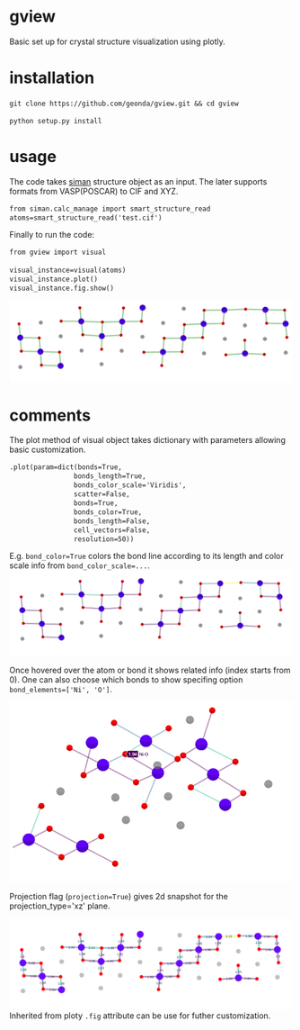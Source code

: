 # gview
Basic set up for crystal structure visualization using plotly.


# installation
`git clone https://github.com/geonda/gview.git && cd gview`

`python setup.py install`

# usage
The code takes [siman](https://github.com/dimonaks/siman.git) structure object as an input. The later supports formats from VASP(POSCAR) to CIF and XYZ. 
```
from siman.calc_manage import smart_structure_read
atoms=smart_structure_read('test.cif')
```
Finally to run the code:
```
from gview import visual

visual_instance=visual(atoms)
visual_instance.plot()
visual_instance.fig.show()
```
![img](https://github.com/geonda/gview/blob/main/example/fig1b.png)

# comments 
The plot method of visual object takes dictionary with parameters allowing basic customization. 
```
.plot(param=dict(bonds=True,
                bonds_length=True,
                bonds_color_scale='Viridis',
                scatter=False,
                bonds=True,
                bonds_color=True,
                bonds_length=False,
                cell_vectors=False,
                resolution=50))
```
E.g. `bond_color=True` colors the bond line according to its length and color scale info from `bond_color_scale=...`. 
![img](https://github.com/geonda/gview/blob/main/example/fig1a.png)

Once hovered over the atom or bond it shows related info (index starts from 0). One can also choose which bonds to show specifing option `bond_elements=['Ni', 'O']`.

![](https://github.com/geonda/gview/blob/main/example/fig2.png)

Projection flag (`projection=True`) gives 2d snapshot for the projection_type='xz' plane.

![](https://github.com/geonda/gview/blob/main/example/fig3.png)
Inherited from ploty `.fig` attribute can be use for futher customization. 

